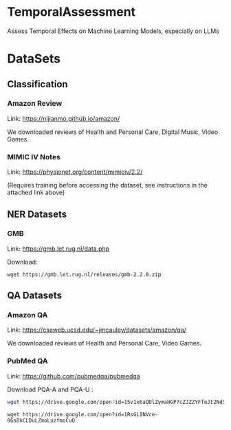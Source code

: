 # TemporalAssessment
Assess Temporal Effects on Machine Learning Models, especially on LLMs

# DataSets

## Classification 

### Amazon Review
Link: https://nijianmo.github.io/amazon/

We downloaded reviews of Health and Personal Care, Digital Music, Video Games.

### MIMIC IV Notes
Link: https://physionet.org/content/mimiciv/2.2/

(Requires training before accessing the dataset, see instructions in the attached link above)
## NER Datasets

### GMB
Link: https://gmb.let.rug.nl/data.php

Download:
```
wget https://gmb.let.rug.nl/releases/gmb-2.2.0.zip
```

## QA Datasets
### Amazon QA
Link: https://cseweb.ucsd.edu/~jmcauley/datasets/amazon/qa/

We downloaded reviews of Health and Personal Care, Video Games. 

### PubMed QA
Link: https://github.com/pubmedqa/pubmedqa

Download PQA-A and PQA-U : 

```bash
wget https://drive.google.com/open?id=15v1x6aQDlZymaHGP7cZJZZYFfeJt2NdS
```

```
wget https://drive.google.com/open?id=1RsGLINVce-0GsDkCLDuLZmoLuzfmoCuQ
```
